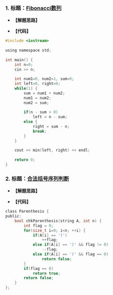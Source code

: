 ### 1. 标题：[Fibonacci数列](https://www.nowcoder.com/practice/18ecd0ecf5ef4fe9ba3f17f8d00d2d66?tpId=85&&tqId=29846&rp=1&ru=/activity/oj&qru=/ta/2017test/question-ranking)
- **【解题思路】**

- **【代码】**
```c ++
#include <iostream>
 
using namespace std;
 
int main() {
    int n=0;
    cin >> n;
     
    int num1=0, num2=1, sum=0;
    int left=0, right=0;
    while(1) {
        sum = num1 + num2;
        num1 = num2;
        num2 = sum;
         
        if(n - sum > 0)
            left = n - sum;
        else {
            right = sum - n;
            break;
        }
    }
     
    cout << min(left, right) << endl;
     
    return 0;
}
```

### 2. 标题：[合法括号序列判断](https://www.nowcoder.com/practice/d8acfa0619814b2d98f12c071aef20d4?tpId=8&&tqId=11039&rp=1&ru=/activity/oj&qru=/ta/cracking-the-coding-interview/question-ranking)
- **【解题思路】**

- **【代码】**
```c ++
class Parenthesis {
public:
    bool chkParenthesis(string A, int n) {
        int flag = 0;
        for(size_t i=0; i<n; ++i) {
            if(A[i] == '(')
                ++flag;
            else if(A[i] == ')' && flag != 0)
                --flag;
            else if(A[i] == ')' && flag == 0)
                return false;
        }
        if(flag == 0)
            return true;
        return false;
    }
};
```
